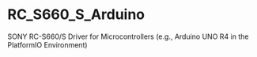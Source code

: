 # RC_S660_S_Arduino
SONY RC-S660/S Driver for Microcontrollers (e.g., Arduino UNO R4 in the PlatformIO Environment)
